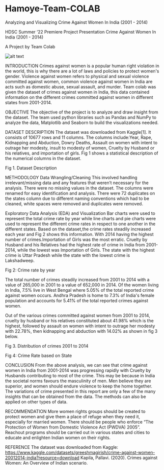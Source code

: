 # Hamoye-Team-COLAB
Analyzing and Visualizing Crime Against Women In India (2001 - 2014) 

 
HDSC Summer ‘22 Premiere Project Presentation Crime Against Women In India (2001 - 2014) 
     
 







A Project by Team Colab

![alt text](https://github.com/[idyweb]/[Hamoye:Team-COLAB]/blob/[master]/image.jpg?raw=true)

INTRODUCTION
Crimes against women is a popular human right violation in the world, this is why there are a lot of laws and policies to protect women's gender.  Violence against women refers to physical and sexual violence committed against women, common violence against women in India are acts such as domestic abuse, sexual assault, and murder.
Team colab was given the dataset of crimes against women in India, this data contained information on the different crimes committed against women in different states from 2001-2014.


OBJECTIVE
The objective of the project is to analyze and draw insight from the dataset.
The team used python libraries such as Pandas and NumPy to analyze the data, Matplotlib and Seaborn to build the visualizations needed.


DATASET DESCRIPTION
The dataset was downloaded from Kaggle[1]. It consists of 10677 rows and 11 columns. The columns include:Year, Rape, Kidnapping and Abduction, Dowry Deaths, Assault on women with intent to outrage her modesty, insult to modesty of women, Cruelty by Husband or his relatives, and importation of girls. Fig 1 shows a statistical description of the numerical columns in the dataset. 

  Fig 1. Dataset Description


METHODOLOGY
Data Wrangling/Cleaning
This involved handling irrelevant/missing data and any features that weren’t necessary for the analysis. There were no missing values in the dataset. The columns were renamed for easy identification and analysis. There were 72 duplicates on the states column due to different naming conventions which had to be cleaned, white spaces were removed and duplicates were removed.

Exploratory Data Analysis (EDA) and Visualization
Bar charts were used to represent the total crime rate by year while line charts and pie charts were used to represent the different crime rates in respect to one another in the different states.
Based on the dataset,the crime rates steadily increased each year and Fig 2 shows this information. With 2014 having the highest number of crimes.Importation of Girls was the most erratic. Cruelty by Husband and his Relatives had the highest rate of crime in India from 2001-2014, while the lowest was Importation of Girls. The state with the highest crime is Uttar Pradesh while the state with the lowest crime is Lakshadweep.


Fig 2: Crime rate by year

The total number of crimes steadily increased from 2001 to 2014 with a value of  265,000 in 2001 to a value of 652,000 in 2014. Of the women living in India, 7.5% live in West Bengal where 5.05% of the total reported crime against women occurs. Andhra Pradesh is home to 7.3% of India's female population and accounts for 5.41% of the total reported crimes against women.

Out of the various crimes committed against women from 2001 to 2014, cruelty by husband or his relatives constituted about 41.98% which is the highest, followed by assault on women with intent to outrage her modesty with 22.78%, then kidnapping and abduction with 14.02% as shown in fig 3 below.

Fig 3. Distribution of crimes 2001 to 2014


Fig 4: Crime Rate based on State



CONCLUSION
From the above analysis, we can see that crime against women in India from 2001-2014 was progressing rapidly with Cruelty by Husbands contributing to most of the crime. This may be because in India the societal norms favours the masculinity of men. Men believe they are superior, and women should endure violence to keep the home together. 
The variations of crime presented in this report are only a few of the many insights that can be obtained from the data. The methods can also be applied on other types of data.

RECOMMENDATION
More women rights groups should be created to protect women and give them a place of refuge when they need it, especially for married women. 
There should be people who enforce “The Protection of Women from Domestic Violence Act (PWDVA) 2005”. 
Reachout programs should be carried out in various states and cities to educate and enlighten Indian women on their rights.


REFERENCE 
The dataset was downloaded from Kaggle: https://www.kaggle.com/datasets/greeshmagirish/crime-against-women-20012014-india?resource=download 
Kapila, Pallavi. (2020). Crimes against Women: An Overview of Indian scenario. 

